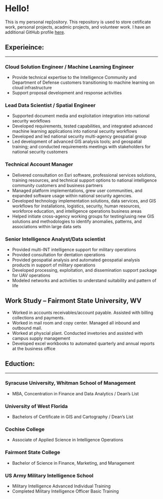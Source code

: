 # Hello!

This is my personal rep[ository.  This repository is used to store cetificate work, personal projects, acadmic projects, and volunteer work.  I have an additional GitHub profile <a href="https://github.com/nicktoscano">here</a>.


## Experieince:
<hr style="border: none;">

### Cloud Solution Engineer / Machine Learning Engineer 

* Provide technical expertise to the Intelligence Community and Department of Defense customers transitioning to machine learning on cloud infrastructure
* Support proposal development and response activities

### Lead Data Scientist / Spatial Engineer
* Supported document media and exploitation integration into national security workflows
* Developed requirements, tested capabilities, and integrated advanced machine learning applications into national security workflows
* Developed and led national security multi-agency geospatial group
* Led development of advanced GIS analysis tools; and geospatial training; and conducted requirements meetings with stakeholders for national security customers

### Technical Account Manager

* Delivered consultation on Esri software, professional services solutions, training resources, and technical support options to national intelligence community customers and business partners 
* Managed platform implementations, grew user communities, and expanded software usage within national security agencies.
* Developed technology implementation solutions, data services, and GIS workflows for installations, logistics, security, human resources, workforce education, and intelligence operations business areas        
* Helped initiate cross-agency working groups for testing/using new GIS solutions and methodologies to identify anomalies, patterns, and associations within large data sets

### Senior Intelligence Analyst/Data scientist 
* Provided multi-INT intelligence support for military operations  
* Provided consultation for dentation operations
* Provided geospatial analysis and automated geospatial analysis products in support of military operations
* Developed processing, exploitation, and dissemination support package for UAV operations
* Modeled networks and activities to understand suitability and pattern of life

## Work Study – Fairmont State University, WV
* Worked in accounts receivables/account payable.  Assisted with billing collections and payments.
* Worked in mail room and copy center.  Managed all inbound and outbound mail.
* Worked at physcial plant.  Conducted invetories and assisted with campus supply management 
* Developed excel workbooks to automated quarterly and annual reports at the business office


## Eduction:
<hr style="border: none;">

### Syracuse University, Whitman School of Management
*	MBA, Concentration in Finance and Data Analytics / Dean’s List 

### University of West Florida
*	Bachelors of Certificate in GIS and Cartography / Dean’s List

### Cochise College 
*	Associate of Applied Science in Intelligence Operations

### Fairmont State College 
*	Bachelor of Science in Finance, Marketing, and Management

### US Army Military Intelligence School 
*	Military Intelligence Advanced Individual Training 
* Completed Military Intelligence Officer Basic Training 







